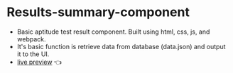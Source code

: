 # Results-summary-component
- Basic aptitude test result component. Built using html, css, js, and webpack.
- It's basic function is retrieve data from database (data.json) and output it to the UI.
- [live preview](https://mahmoodelsaayed.github.io/Results-summary-component/) 👈
